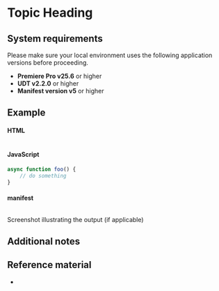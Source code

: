 <!--
Use this doc for internal purposes. Make sure you include the following information in the recipes

import { Link } from 'gatsby';
import { siteConfig } from '../../../../site-config';
-->

# Topic Heading

<!-- Introduce the topic with concepts. -->

<!-- Difference in behavior between scripts and plugins and prerequisites
<InlineAlert variant="info" slots="header, text1, text2"/>

Plugins and Scripts

**In plugins**, lorem ipsum.

**In scripts**, lorem ipsum.
 -->

## System requirements

Please make sure your local environment uses the following application versions before proceeding.

- **Premiere Pro v25.6** or higher
- **UDT v2.2.0** or higher
- **Manifest version v5** or higher

## Example

<!-- Provide a simple example using code snippets -->

<CodeBlock slots="heading, code" repeat="3" languages="HTML, JavaScript, JSON" />

#### HTML

```html

```

#### JavaScript

```js
async function foo() {
    // do something
}
```

#### manifest

```json

```

Screenshot illustrating the output (if applicable)

## Additional notes

## Reference material

<!-- Recipes should end with links to API docs used in the code above -->

- <!-- <a href={`${siteConfig.uxpApiPath}`}>API</a> -->
